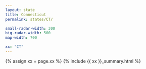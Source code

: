 ```yaml
---
layout: state
title: Connecticut
permalink: states/CT/

small-radar-width: 300
big-radar-width: 500
map-width: 700

xx: "CT"
---
```


{% assign xx = page.xx %}
{% include {{ xx }}_summary.html %}